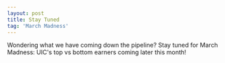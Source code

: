 ```yaml
---
layout: post
title: Stay Tuned
tag: 'March Madness'
---
```


Wondering what we have coming down the pipeline? Stay tuned for March Madness: UIC's top vs bottom earners coming later this month!
